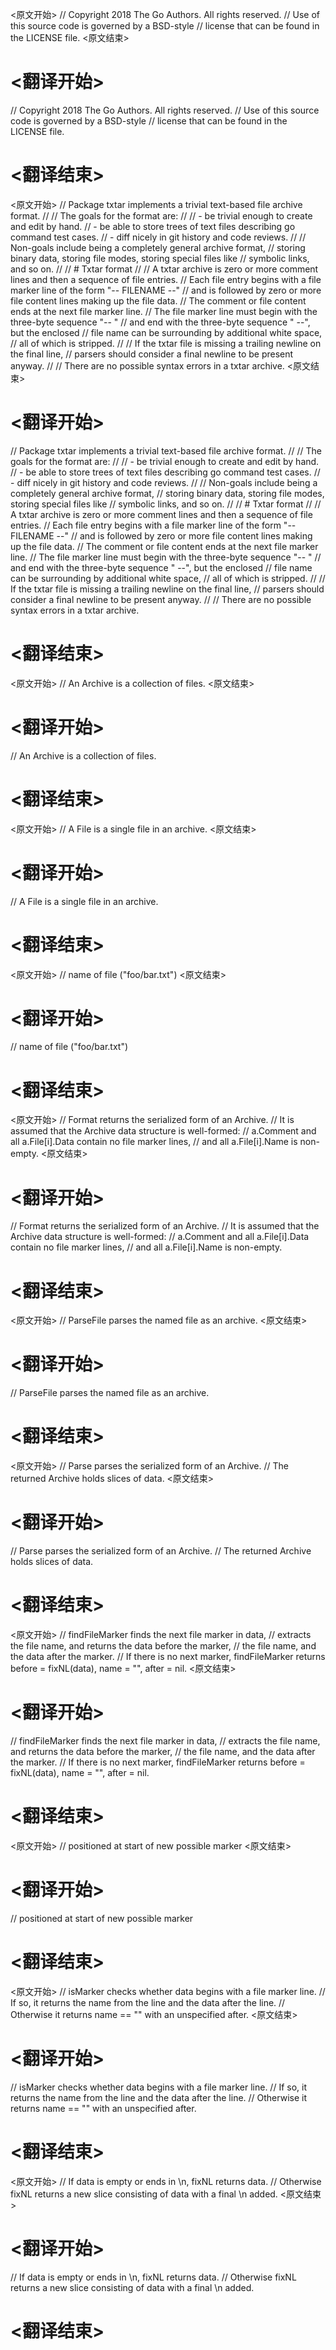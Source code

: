 
<原文开始>
// Copyright 2018 The Go Authors. All rights reserved.
// Use of this source code is governed by a BSD-style
// license that can be found in the LICENSE file.
<原文结束>

# <翻译开始>
// Copyright 2018 The Go Authors. All rights reserved.
// Use of this source code is governed by a BSD-style
// license that can be found in the LICENSE file.
# <翻译结束>


<原文开始>
// Package txtar implements a trivial text-based file archive format.
//
// The goals for the format are:
//
//   - be trivial enough to create and edit by hand.
//   - be able to store trees of text files describing go command test cases.
//   - diff nicely in git history and code reviews.
//
// Non-goals include being a completely general archive format,
// storing binary data, storing file modes, storing special files like
// symbolic links, and so on.
//
// # Txtar format
//
// A txtar archive is zero or more comment lines and then a sequence of file entries.
// Each file entry begins with a file marker line of the form "-- FILENAME --"
// and is followed by zero or more file content lines making up the file data.
// The comment or file content ends at the next file marker line.
// The file marker line must begin with the three-byte sequence "-- "
// and end with the three-byte sequence " --", but the enclosed
// file name can be surrounding by additional white space,
// all of which is stripped.
//
// If the txtar file is missing a trailing newline on the final line,
// parsers should consider a final newline to be present anyway.
//
// There are no possible syntax errors in a txtar archive.
<原文结束>

# <翻译开始>
// Package txtar implements a trivial text-based file archive format.
//
// The goals for the format are:
//
//   - be trivial enough to create and edit by hand.
//   - be able to store trees of text files describing go command test cases.
//   - diff nicely in git history and code reviews.
//
// Non-goals include being a completely general archive format,
// storing binary data, storing file modes, storing special files like
// symbolic links, and so on.
//
// # Txtar format
//
// A txtar archive is zero or more comment lines and then a sequence of file entries.
// Each file entry begins with a file marker line of the form "-- FILENAME --"
// and is followed by zero or more file content lines making up the file data.
// The comment or file content ends at the next file marker line.
// The file marker line must begin with the three-byte sequence "-- "
// and end with the three-byte sequence " --", but the enclosed
// file name can be surrounding by additional white space,
// all of which is stripped.
//
// If the txtar file is missing a trailing newline on the final line,
// parsers should consider a final newline to be present anyway.
//
// There are no possible syntax errors in a txtar archive.
# <翻译结束>


<原文开始>
// An Archive is a collection of files.
<原文结束>

# <翻译开始>
// An Archive is a collection of files.
# <翻译结束>


<原文开始>
// A File is a single file in an archive.
<原文结束>

# <翻译开始>
// A File is a single file in an archive.
# <翻译结束>


<原文开始>
// name of file ("foo/bar.txt")
<原文结束>

# <翻译开始>
// name of file ("foo/bar.txt")
# <翻译结束>


<原文开始>
// Format returns the serialized form of an Archive.
// It is assumed that the Archive data structure is well-formed:
// a.Comment and all a.File[i].Data contain no file marker lines,
// and all a.File[i].Name is non-empty.
<原文结束>

# <翻译开始>
// Format returns the serialized form of an Archive.
// It is assumed that the Archive data structure is well-formed:
// a.Comment and all a.File[i].Data contain no file marker lines,
// and all a.File[i].Name is non-empty.
# <翻译结束>


<原文开始>
// ParseFile parses the named file as an archive.
<原文结束>

# <翻译开始>
// ParseFile parses the named file as an archive.
# <翻译结束>


<原文开始>
// Parse parses the serialized form of an Archive.
// The returned Archive holds slices of data.
<原文结束>

# <翻译开始>
// Parse parses the serialized form of an Archive.
// The returned Archive holds slices of data.
# <翻译结束>


<原文开始>
// findFileMarker finds the next file marker in data,
// extracts the file name, and returns the data before the marker,
// the file name, and the data after the marker.
// If there is no next marker, findFileMarker returns before = fixNL(data), name = "", after = nil.
<原文结束>

# <翻译开始>
// findFileMarker finds the next file marker in data,
// extracts the file name, and returns the data before the marker,
// the file name, and the data after the marker.
// If there is no next marker, findFileMarker returns before = fixNL(data), name = "", after = nil.
# <翻译结束>


<原文开始>
// positioned at start of new possible marker
<原文结束>

# <翻译开始>
// positioned at start of new possible marker
# <翻译结束>


<原文开始>
// isMarker checks whether data begins with a file marker line.
// If so, it returns the name from the line and the data after the line.
// Otherwise it returns name == "" with an unspecified after.
<原文结束>

# <翻译开始>
// isMarker checks whether data begins with a file marker line.
// If so, it returns the name from the line and the data after the line.
// Otherwise it returns name == "" with an unspecified after.
# <翻译结束>


<原文开始>
// If data is empty or ends in \n, fixNL returns data.
// Otherwise fixNL returns a new slice consisting of data with a final \n added.
<原文结束>

# <翻译开始>
// If data is empty or ends in \n, fixNL returns data.
// Otherwise fixNL returns a new slice consisting of data with a final \n added.
# <翻译结束>

